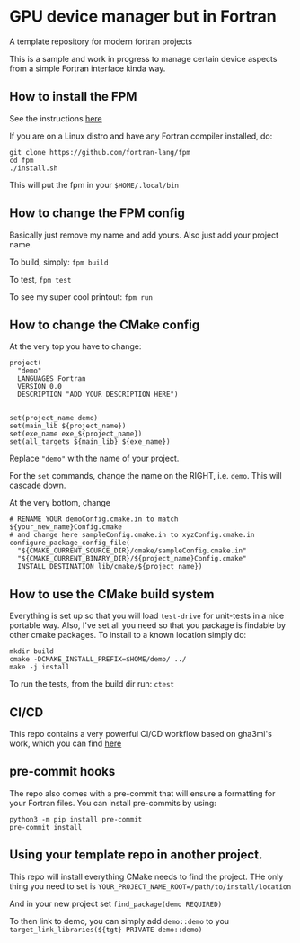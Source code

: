 # GPU device manager but in Fortran
A template repository for modern fortran projects

This is a sample and work in progress to manage certain device aspects from
a simple Fortran interface kinda way.

## How to install the FPM

See the instructions [here](https://fpm.fortran-lang.org/install/index.html)

If you are on a Linux distro and have any Fortran compiler installed, do:

```
git clone https://github.com/fortran-lang/fpm
cd fpm
./install.sh
```

This will put the fpm in your `$HOME/.local/bin`

## How to change the FPM config

Basically just remove my name and add yours. Also just add your project name.

To build, simply: `fpm build`

To test, `fpm test`

To see my super cool printout: `fpm run`

## How to change the CMake config

At the very top you have to change:

```
project(
  "demo"
  LANGUAGES Fortran
  VERSION 0.0
  DESCRIPTION "ADD YOUR DESCRIPTION HERE")


set(project_name demo)
set(main_lib ${project_name})
set(exe_name exe_${project_name})
set(all_targets ${main_lib} ${exe_name})
```

Replace `"demo"` with the name of your project.

For the `set` commands, change the name on the RIGHT, i.e. `demo`. This will
cascade down.

At the very bottom, change

```
# RENAME YOUR demoConfig.cmake.in to match ${your_new_name}Config.cmake
# and change here sampleConfig.cmake.in to xyzConfig.cmake.in
configure_package_config_file(
  "${CMAKE_CURRENT_SOURCE_DIR}/cmake/sampleConfig.cmake.in"
  "${CMAKE_CURRENT_BINARY_DIR}/${project_name}Config.cmake"
  INSTALL_DESTINATION lib/cmake/${project_name})
```


## How to use the CMake build system

Everything is set up so that you will load `test-drive` for unit-tests in a nice portable way. Also, I've set
all you need so that you package is findable by other cmake packages. To install to a known location simply do:

```
mkdir build
cmake -DCMAKE_INSTALL_PREFIX=$HOME/demo/ ../
make -j install
```

To run the tests, from the build dir run: `ctest`


## CI/CD

This repo contains a very powerful CI/CD workflow based on gha3mi's work, which you can find [here](https://github.com/gha3mi/setup-fortran-conda/tree/main)


## pre-commit hooks

The repo also comes with a pre-commit that will ensure a formatting for your Fortran files. You can install pre-commits by using:

```
python3 -m pip install pre-commit
pre-commit install
```

## Using your template repo in another project.

This repo will install everything CMake needs to find the project. THe only thing you need to set is  `YOUR_PROJECT_NAME_ROOT=/path/to/install/location`

And in your new project set `find_package(demo REQUIRED)`

To then link to demo, you can simply add `demo::demo` to you `target_link_libraries(${tgt} PRIVATE demo::demo)`
